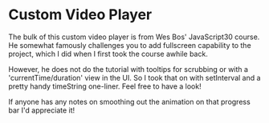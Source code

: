 # Custom Video Player

The bulk of this custom video player is from Wes Bos' JavaScript30 course. He somewhat famously challenges you to add fullscreen capability to the project, which I did when I first took the course awhile back.

However, he does not do the tutorial with tooltips for scrubbing or with a 'currentTime/duration' view in the UI. So I took that on with setInterval and a pretty handy timeString one-liner. Feel free to have a look!

If anyone has any notes on smoothing out the animation on that progress bar I'd appreciate it!
